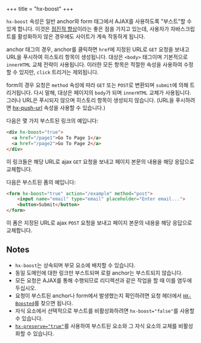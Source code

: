 +++
title = "hx-boost"
+++

`hx-boost` 속성은 일반 anchor와 form 태그에서 AJAX를 사용하도록 "부스트"할 수 있게 합니다. 
이것은 [점진적 향상](https://en.wikipedia.org/wiki/Progressive_enhancement)이라는 좋은 점을 가지고 있는데, 사용자가 자바스크립트를 활성화하지 않은 경우에도 사이트가 계속 작동하게 됩니다.

anchor 태그의 경우, anchor를 클릭하면 `href`에 지정된 URL로 `GET` 요청을 보내고 URL을 푸시하여 히스토리 항목이 생성됩니다. 
대상은 `<body>` 태그이며 기본적으로 `innerHTML` 교체 전략이 사용됩니다. 이러한 모든 항목은 적절한 속성을 사용하여 수정할 수 있지만, `click` 트리거는 제외됩니다.

form의 경우 요청은 `method` 속성에 따라 `GET` 또는 `POST`로 변환되며 `submit`에 의해 트리거됩니다. 
다시 말해, 대상은 페이지의 `body`가 되며 `innerHTML` 교체가 사용됩니다. 
그러나 URL은 푸시되지 않으며 히스토리 항목이 생성되지 않습니다. (URL을 푸시하려면 [hx-push-url](@/attributes/hx-push-url.md) 속성을 사용할 수 있습니다.)

다음은 몇 가지 부스트된 링크의 예입니다:

```html
<div hx-boost="true">
  <a href="/page1">Go To Page 1</a>
  <a href="/page2">Go To Page 2</a>
</div>
```

이 링크들은 해당 URL로 ajax `GET` 요청을 보내고 페이지 본문의 내용을 해당 응답으로 교체합니다.

다음은 부스트된 폼의 예입니다:

```html
<form hx-boost="true" action="/example" method="post">
    <input name="email" type="email" placeholder="Enter email...">
    <button>Submit</button>
</form>
```

이 폼은 지정된 URL로 ajax `POST` 요청을 보내고 페이지 본문의 내용을 해당 응답으로 교체합니다.

## Notes

* `hx-boost`는 상속되며 부모 요소에 배치할 수 있습니다.
* 동일 도메인에 대한 링크만 부스트되며 로컬 anchor는 부스트되지 않습니다.
* 모든 요청은 AJAX를 통해 수행되므로 리디렉션과 같은 작업을 할 때 이를 염두에 두십시오.
* 요청이 부스트된 anchor나 form에서 발생했는지 확인하려면 요청 헤더에서 [`HX-Boosted`](@/reference.md#request_headers)를 찾으면 됩니다.
* 자식 요소에서 선택적으로 부스트를 비활성화하려면 `hx-boost="false"`를 사용할 수 있습니다.
* [`hx-preserve="true"`](@/attributes/hx-preserve.md)를 사용하여 부스트된 요소와 그 자식 요소의 교체를 비활성화할 수 있습니다.
